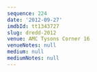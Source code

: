 ```yaml
---
sequence: 224
date: '2012-09-27'
imdbId: tt1343727
slug: dredd-2012
venue: AMC Tysons Corner 16
venueNotes: null
medium: null
mediumNotes: null
---
```


